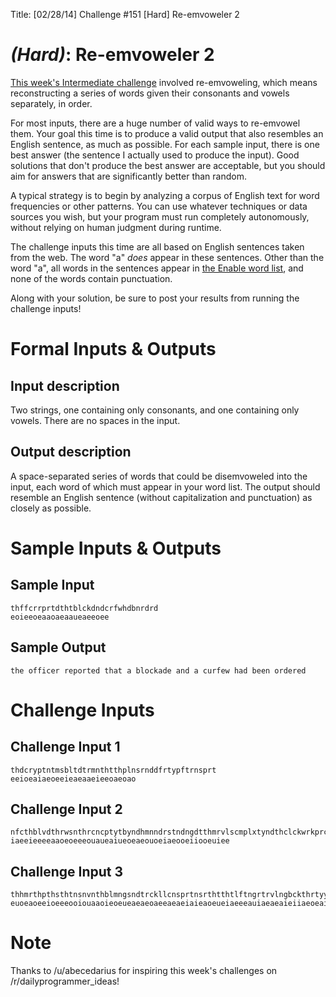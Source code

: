Title: [02/28/14] Challenge #151 [Hard] Re-emvoweler 2

# _(Hard)_: Re-emvoweler 2

[This week's Intermediate challenge](http://www.reddit.com/r/dailyprogrammer/comments/1yzlde/022614_challenge_150_intermediate_reemvoweler_1/) involved re-emvoweling, which means reconstructing a series of words given their consonants and vowels separately, in order.

For most inputs, there are a huge number of valid ways to re-emvowel them. Your goal this time is to produce a valid output that also resembles an English sentence, as much as possible. For each sample input, there is one best answer (the sentence I actually used to produce the input). Good solutions that don't produce the best answer are acceptable, but you should aim for answers that are significantly better than random.

A typical strategy is to begin by analyzing a corpus of English text for word frequencies or other patterns. You can use whatever techniques or data sources you wish, but your program must run completely autonomously, without relying on human judgment during runtime.

The challenge inputs this time are all based on English sentences taken from the web. The word "a" _does_ appear in these sentences. Other than the word "a", all words in the sentences appear in [the Enable word list](http://code.google.com/p/dotnetperls-controls/downloads/detail?name=enable1.txt), and none of the words contain punctuation.

Along with your solution, be sure to post your results from running the challenge inputs!

# Formal Inputs & Outputs

## Input description

Two strings, one containing only consonants, and one containing only vowels. There are no spaces in the input.

## Output description

A space-separated series of words that could be disemvoweled into the input, each word of which must appear in your word list. The output should resemble an English sentence (without capitalization and punctuation) as closely as possible.

# Sample Inputs & Outputs

## Sample Input

    thffcrrprtdthtblckdndcrfwhdbnrdrd
    eoieeoeaaoaeaaueaeeoee

## Sample Output

    the officer reported that a blockade and a curfew had been ordered

# Challenge Inputs

## Challenge Input 1

    thdcryptntmsbltdtrmnthtthplnsrnddfrtypftrnsprt
    eeioeaiaeoeeieaeaaeieeoaeoao

## Challenge Input 2

    nfcthblvdthrwsnthrcncptytbyndhmnndrstndngdtthmrvlscmplxtyndthclckwrkprcsnfthnvrs
    iaeeieeeeaaoeoeeeouaueaiueoeaeouoeiaeooeiiooeuiee

## Challenge Input 3

    thhmrthpthsthtnsnvnthblmngsndtrckllcnsprtnsrthtthtlftngrtrvlngbckthrtyyrstnsrhsprntsmtndltmtlymtcngvntsvntgnwbfrlydscrbdsclssc
    euoeaoeeioeeeooiouaaoieoeueaeaeoaeeaeaeiaieaoeueiaeeeauiaeaeaieiiaeoeaieieaaai

# Note

Thanks to /u/abecedarius for inspiring this week's challenges on /r/dailyprogrammer_ideas!